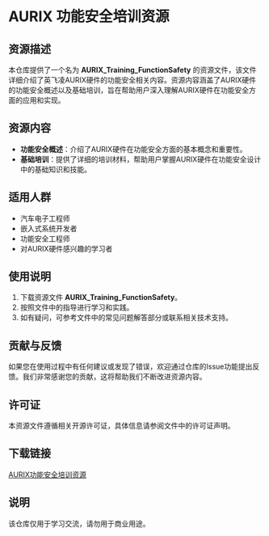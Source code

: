 # AURIX 功能安全培训资源

## 资源描述

本仓库提供了一个名为 **AURIX_Training_FunctionSafety** 的资源文件，该文件详细介绍了英飞凌AURIX硬件的功能安全相关内容。资源内容涵盖了AURIX硬件的功能安全概述以及基础培训，旨在帮助用户深入理解AURIX硬件在功能安全方面的应用和实现。

## 资源内容

- **功能安全概述**：介绍了AURIX硬件在功能安全方面的基本概念和重要性。
- **基础培训**：提供了详细的培训材料，帮助用户掌握AURIX硬件在功能安全设计中的基础知识和技能。

## 适用人群

- 汽车电子工程师
- 嵌入式系统开发者
- 功能安全工程师
- 对AURIX硬件感兴趣的学习者

## 使用说明

1. 下载资源文件 **AURIX_Training_FunctionSafety**。
2. 按照文件中的指导进行学习和实践。
3. 如有疑问，可参考文件中的常见问题解答部分或联系相关技术支持。

## 贡献与反馈

如果您在使用过程中有任何建议或发现了错误，欢迎通过仓库的Issue功能提出反馈。我们非常感谢您的贡献，这将帮助我们不断改进资源内容。

## 许可证

本资源文件遵循相关开源许可证，具体信息请参阅文件中的许可证声明。

## 下载链接
[AURIX功能安全培训资源](https://pan.quark.cn/s/81ba955938e9)

## 说明

该仓库仅用于学习交流，请勿用于商业用途。
